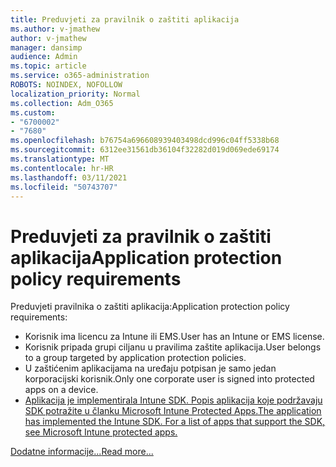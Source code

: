 ```yaml
---
title: Preduvjeti za pravilnik o zaštiti aplikacija
ms.author: v-jmathew
author: v-jmathew
manager: dansimp
audience: Admin
ms.topic: article
ms.service: o365-administration
ROBOTS: NOINDEX, NOFOLLOW
localization_priority: Normal
ms.collection: Adm_O365
ms.custom:
- "6700002"
- "7680"
ms.openlocfilehash: b76754a696608939403498dcd996c04ff5338b68
ms.sourcegitcommit: 6312ee31561db36104f32282d019d069ede69174
ms.translationtype: MT
ms.contentlocale: hr-HR
ms.lasthandoff: 03/11/2021
ms.locfileid: "50743707"
---
```

# <a name="application-protection-policy-requirements"></a><span data-ttu-id="698f0-102">Preduvjeti za pravilnik o zaštiti aplikacija</span><span class="sxs-lookup"><span data-stu-id="698f0-102">Application protection policy requirements</span></span>

<span data-ttu-id="698f0-103">Preduvjeti pravilnika o zaštiti aplikacija:</span><span class="sxs-lookup"><span data-stu-id="698f0-103">Application protection policy requirements:</span></span>

- <span data-ttu-id="698f0-104">Korisnik ima licencu za Intune ili EMS.</span><span class="sxs-lookup"><span data-stu-id="698f0-104">User has an Intune or EMS license.</span></span>
- <span data-ttu-id="698f0-105">Korisnik pripada grupi ciljanu u pravilima zaštite aplikacija.</span><span class="sxs-lookup"><span data-stu-id="698f0-105">User belongs to a group targeted by application protection policies.</span></span>
- <span data-ttu-id="698f0-106">U zaštićenim aplikacijama na uređaju potpisan je samo jedan korporacijski korisnik.</span><span class="sxs-lookup"><span data-stu-id="698f0-106">Only one corporate user is signed into protected apps on a device.</span></span>
- [<span data-ttu-id="698f0-107">Aplikacija je implementirala Intune SDK. Popis aplikacija koje podržavaju SDK potražite u članku Microsoft Intune Protected Apps.</span><span class="sxs-lookup"><span data-stu-id="698f0-107">The application has implemented the Intune SDK. For a list of apps that support the SDK, see Microsoft Intune protected apps.</span></span>](https://docs.microsoft.com/mem/intune/apps/apps-supported-intune-apps)

[<span data-ttu-id="698f0-108">Dodatne informacije...</span><span class="sxs-lookup"><span data-stu-id="698f0-108">Read more...</span></span>](https://docs.microsoft.com/mem/intune/apps/app-protection-policy)
